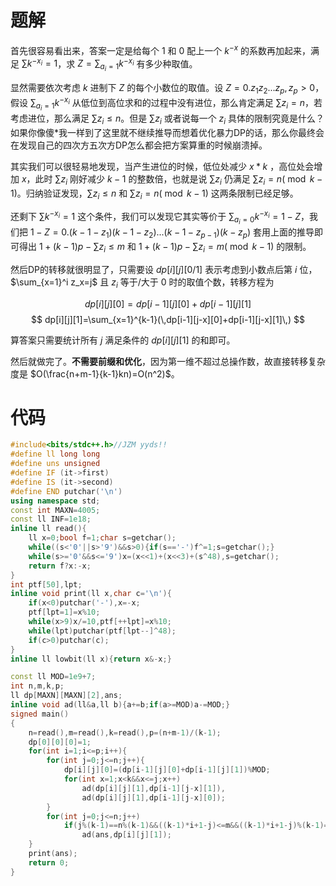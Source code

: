 # 题解

首先很容易看出来，答案一定是给每个 1 和 0 配上一个 $k^{-x}$ 的系数再加起来，满足 $\sum k^{-x_i}=1$，求 $Z=\sum_{a_i=1}k^{-x_i}$ 有多少种取值。

显然需要依次考虑 $k$ 进制下 $Z$ 的每个小数位的取值。设 $Z=0.z_1z_2...z_p,z_p>0$，假设 $\sum_{a_i=1}k^{-x_i}$ 从低位到高位求和的过程中没有进位，那么肯定满足 $\sum z_i=n$，若考虑进位，那么满足 $\sum z_i\le n$。但是 $\sum z_i$ 或者说每一个 $z_i$ 具体的限制究竟是什么？如果你像傻*我一样到了这里就不继续推导而想着优化暴力DP的话，那么你最终会在发现自己的四次方五次方DP怎么都会把方案算重的时候崩溃掉。

其实我们可以很轻易地发现，当产生进位的时候，低位处减少 $x*k$ ，高位处会增加 $x$，此时 $\sum z_i$ 刚好减少 $k-1$ 的整数倍，也就是说 $\sum z_i$ 仍满足 $\sum z_i=n(\bmod k-1)$。归纳验证发现，$\sum z_i\le n$ 和 $\sum z_i=n(\bmod k-1)$ 这两条限制已经足够。

还剩下 $\sum k^{-x_i}=1$ 这个条件，我们可以发现它其实等价于 $\sum_{a_i=0}k^{-x_i}=1-Z$，我们把 $1-Z=0.(k-1-z_1)(k-1-z_2)...(k-1-z_{p-1})(k-z_p)$ 套用上面的推导即可得出 $1+(k-1)p-\sum z_i\le m$ 和 $1+(k-1)p-\sum z_i=m(\bmod k-1)$ 的限制。

然后DP的转移就很明显了，只需要设 $dp[i][j][0/1]$ 表示考虑到小数点后第 $i$ 位，$\sum_{x=1}^i z_x=j$ 且 $z_i$ 等于/大于 0 时的取值个数，转移方程为

$$
dp[i][j][0]=dp[i-1][j][0]+dp[i-1][j][1]
$$
$$
dp[i][j][1]=\sum_{x=1}^{k-1}(\,dp[i-1][j-x][0]+dp[i-1][j-x][1]\,)
$$

算答案只需要统计所有 $j$ 满足条件的 $dp[i][j][1]$ 的和即可。

然后就做完了。**不需要前缀和优化**，因为第一维不超过总操作数，故直接转移复杂度是 $O(\frac{n+m-1}{k-1}kn)=O(n^2)$。

# 代码

```cpp
#include<bits/stdc++.h>//JZM yyds!!
#define ll long long
#define uns unsigned
#define IF (it->first)
#define IS (it->second)
#define END putchar('\n')
using namespace std;
const int MAXN=4005;
const ll INF=1e18;
inline ll read(){
	ll x=0;bool f=1;char s=getchar();
	while((s<'0'||s>'9')&&s>0){if(s=='-')f^=1;s=getchar();}
	while(s>='0'&&s<='9')x=(x<<1)+(x<<3)+(s^48),s=getchar();
	return f?x:-x;
}
int ptf[50],lpt;
inline void print(ll x,char c='\n'){
	if(x<0)putchar('-'),x=-x;
	ptf[lpt=1]=x%10;
	while(x>9)x/=10,ptf[++lpt]=x%10;
	while(lpt)putchar(ptf[lpt--]^48);
	if(c>0)putchar(c);
}
inline ll lowbit(ll x){return x&-x;}

const ll MOD=1e9+7;
int n,m,k,p;
ll dp[MAXN][MAXN][2],ans;
inline void ad(ll&a,ll b){a+=b;if(a>=MOD)a-=MOD;}
signed main()
{
	n=read(),m=read(),k=read(),p=(n+m-1)/(k-1);
	dp[0][0][0]=1;
	for(int i=1;i<=p;i++){
		for(int j=0;j<=n;j++){
			dp[i][j][0]=(dp[i-1][j][0]+dp[i-1][j][1])%MOD;
			for(int x=1;x<k&&x<=j;x++)
				ad(dp[i][j][1],dp[i-1][j-x][1]),
				ad(dp[i][j][1],dp[i-1][j-x][0]);
		}
		for(int j=0;j<=n;j++)
			if(j%(k-1)==n%(k-1)&&((k-1)*i+1-j)<=m&&((k-1)*i+1-j)%(k-1)==m%(k-1))
				ad(ans,dp[i][j][1]);
	}
	print(ans);
	return 0;
}
```

